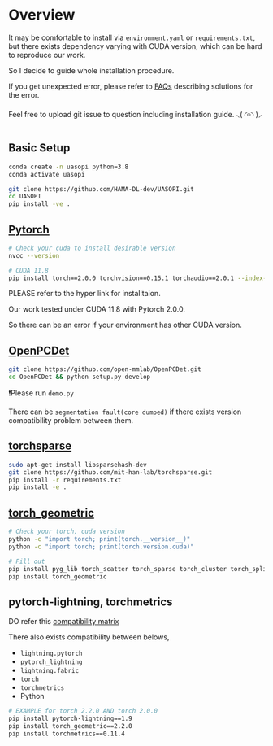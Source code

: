 # Overview
It may be comfortable to install via `environment.yaml` or `requirements.txt`, but there exists dependency varying with CUDA version, which can be hard to reproduce our work.

So I decide to guide whole installation procedure. 

If you get unexpected error, please refer to [FAQs]() describing solutions for the error. 

Feel free to upload git issue to question including installation guide. ⸜( ◜࿁◝ )⸝︎︎

## Basic Setup
```bash
conda create -n uasopi python=3.8
conda activate uasopi

git clone https://github.com/HAMA-DL-dev/UASOPI.git
cd UASOPI
pip install -ve .
```

## [Pytorch](https://pytorch.org/get-started/previous-versions/)
```bash
# Check your cuda to install desirable version
nvcc --version

# CUDA 11.8
pip install torch==2.0.0 torchvision==0.15.1 torchaudio==2.0.1 --index-url https://download.pytorch.org/whl/cu118
```

PLEASE refer to the hyper link for installtaion. 

Our work tested under CUDA 11.8 with Pytorch 2.0.0.

So there can be an error if your environment has other CUDA version.


## [OpenPCDet](https://github.com/open-mmlab/OpenPCDet)
```bash
git clone https://github.com/open-mmlab/OpenPCDet.git
cd OpenPCDet && python setup.py develop
```
❗Please run `demo.py`

There can be `segmentation fault(core dumped)` if there exists version compatibility problem between them.

## [torchsparse](https://github.com/mit-han-lab/torchsparse) 
```bash
sudo apt-get install libsparsehash-dev
git clone https://github.com/mit-han-lab/torchsparse.git
pip install -r requirements.txt
pip install -e .
```

## [torch_geometric](https://pytorch-geometric.readthedocs.io/en/latest/install/installation.html#installation-from-wheels)
```bash
# Check your torch, cuda version
python -c "import torch; print(torch.__version__)"
python -c "import torch; print(torch.version.cuda)"

# Fill out 
pip install pyg_lib torch_scatter torch_sparse torch_cluster torch_spline_conv -f https://data.pyg.org/whl/torch-${TORCH}+${CUDA}.html
pip install torch_geometric
```
## pytorch-lightning, torchmetrics
DO refer this [compatibility matrix](https://lightning.ai/docs/pytorch/stable/versioning.html#compatibility-matrix)

There also exists compatibility between belows,
- `lightning.pytorch`
- `pytorch_lightning`
- `lightning.fabric`
- `torch`
- `torchmetrics`
- Python

```bash
# EXAMPLE for torch 2.2.0 AND torch 2.0.0
pip install pytorch-lightning==1.9
pip install torch_geometric==2.2.0
pip install torchmetrics==0.11.4
```
